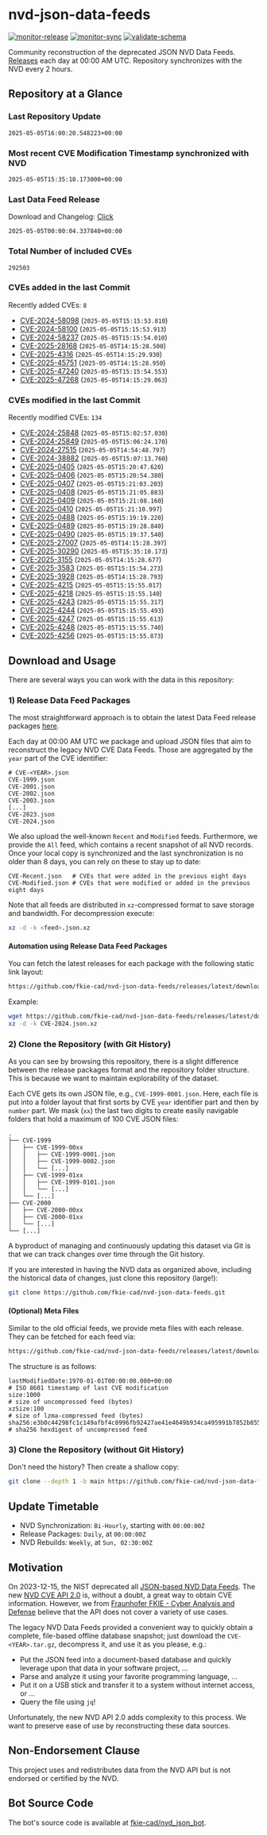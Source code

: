# nvd-json-data-feeds

[![monitor-release](https://github.com/fkie-cad/nvd-json-data-feeds/actions/workflows/monitor_release.yml/badge.svg)](https://github.com/fkie-cad/nvd-json-data-feeds/actions/workflows/monitor_release.yml)
[![monitor-sync](https://github.com/fkie-cad/nvd-json-data-feeds/actions/workflows/monitor_sync.yml/badge.svg)](https://github.com/fkie-cad/nvd-json-data-feeds/actions/workflows/monitor_sync.yml)
[![validate-schema](https://github.com/fkie-cad/nvd-json-data-feeds/actions/workflows/validate_schema.yml/badge.svg)](https://github.com/fkie-cad/nvd-json-data-feeds/actions/workflows/validate_schema.yml)

Community reconstruction of the deprecated JSON NVD Data Feeds.
[Releases](https://github.com/fkie-cad/nvd-json-data-feeds/releases/latest) each day at 00:00 AM UTC.
Repository synchronizes with the NVD every 2 hours.

## Repository at a Glance

### Last Repository Update

```plain
2025-05-05T16:00:20.548223+00:00
```

### Most recent CVE Modification Timestamp synchronized with NVD

```plain
2025-05-05T15:35:10.173000+00:00
```

### Last Data Feed Release

Download and Changelog: [Click](https://github.com/fkie-cad/nvd-json-data-feeds/releases/latest)

```plain
2025-05-05T00:00:04.337840+00:00
```

### Total Number of included CVEs

```plain
292503
```

### CVEs added in the last Commit

Recently added CVEs: `8`

- [CVE-2024-58098](CVE-2024/CVE-2024-580xx/CVE-2024-58098.json) (`2025-05-05T15:15:53.810`)
- [CVE-2024-58100](CVE-2024/CVE-2024-581xx/CVE-2024-58100.json) (`2025-05-05T15:15:53.913`)
- [CVE-2024-58237](CVE-2024/CVE-2024-582xx/CVE-2024-58237.json) (`2025-05-05T15:15:54.010`)
- [CVE-2025-28168](CVE-2025/CVE-2025-281xx/CVE-2025-28168.json) (`2025-05-05T14:15:28.500`)
- [CVE-2025-4316](CVE-2025/CVE-2025-43xx/CVE-2025-4316.json) (`2025-05-05T14:15:29.930`)
- [CVE-2025-45751](CVE-2025/CVE-2025-457xx/CVE-2025-45751.json) (`2025-05-05T14:15:28.950`)
- [CVE-2025-47240](CVE-2025/CVE-2025-472xx/CVE-2025-47240.json) (`2025-05-05T15:15:54.553`)
- [CVE-2025-47268](CVE-2025/CVE-2025-472xx/CVE-2025-47268.json) (`2025-05-05T14:15:29.063`)


### CVEs modified in the last Commit

Recently modified CVEs: `134`

- [CVE-2024-25848](CVE-2024/CVE-2024-258xx/CVE-2024-25848.json) (`2025-05-05T15:02:57.030`)
- [CVE-2024-25849](CVE-2024/CVE-2024-258xx/CVE-2024-25849.json) (`2025-05-05T15:06:24.170`)
- [CVE-2024-27515](CVE-2024/CVE-2024-275xx/CVE-2024-27515.json) (`2025-05-05T14:54:48.797`)
- [CVE-2024-38882](CVE-2024/CVE-2024-388xx/CVE-2024-38882.json) (`2025-05-05T15:07:13.760`)
- [CVE-2025-0405](CVE-2025/CVE-2025-04xx/CVE-2025-0405.json) (`2025-05-05T15:20:47.620`)
- [CVE-2025-0406](CVE-2025/CVE-2025-04xx/CVE-2025-0406.json) (`2025-05-05T15:20:54.380`)
- [CVE-2025-0407](CVE-2025/CVE-2025-04xx/CVE-2025-0407.json) (`2025-05-05T15:21:03.203`)
- [CVE-2025-0408](CVE-2025/CVE-2025-04xx/CVE-2025-0408.json) (`2025-05-05T15:21:05.883`)
- [CVE-2025-0409](CVE-2025/CVE-2025-04xx/CVE-2025-0409.json) (`2025-05-05T15:21:08.160`)
- [CVE-2025-0410](CVE-2025/CVE-2025-04xx/CVE-2025-0410.json) (`2025-05-05T15:21:10.997`)
- [CVE-2025-0488](CVE-2025/CVE-2025-04xx/CVE-2025-0488.json) (`2025-05-05T15:19:19.220`)
- [CVE-2025-0489](CVE-2025/CVE-2025-04xx/CVE-2025-0489.json) (`2025-05-05T15:19:28.840`)
- [CVE-2025-0490](CVE-2025/CVE-2025-04xx/CVE-2025-0490.json) (`2025-05-05T15:19:37.540`)
- [CVE-2025-27007](CVE-2025/CVE-2025-270xx/CVE-2025-27007.json) (`2025-05-05T14:15:28.397`)
- [CVE-2025-30290](CVE-2025/CVE-2025-302xx/CVE-2025-30290.json) (`2025-05-05T15:35:10.173`)
- [CVE-2025-3155](CVE-2025/CVE-2025-31xx/CVE-2025-3155.json) (`2025-05-05T14:15:28.677`)
- [CVE-2025-3583](CVE-2025/CVE-2025-35xx/CVE-2025-3583.json) (`2025-05-05T15:15:54.273`)
- [CVE-2025-3928](CVE-2025/CVE-2025-39xx/CVE-2025-3928.json) (`2025-05-05T14:15:28.793`)
- [CVE-2025-4215](CVE-2025/CVE-2025-42xx/CVE-2025-4215.json) (`2025-05-05T15:15:55.017`)
- [CVE-2025-4218](CVE-2025/CVE-2025-42xx/CVE-2025-4218.json) (`2025-05-05T15:15:55.140`)
- [CVE-2025-4243](CVE-2025/CVE-2025-42xx/CVE-2025-4243.json) (`2025-05-05T15:15:55.317`)
- [CVE-2025-4244](CVE-2025/CVE-2025-42xx/CVE-2025-4244.json) (`2025-05-05T15:15:55.493`)
- [CVE-2025-4247](CVE-2025/CVE-2025-42xx/CVE-2025-4247.json) (`2025-05-05T15:15:55.613`)
- [CVE-2025-4248](CVE-2025/CVE-2025-42xx/CVE-2025-4248.json) (`2025-05-05T15:15:55.740`)
- [CVE-2025-4256](CVE-2025/CVE-2025-42xx/CVE-2025-4256.json) (`2025-05-05T15:15:55.873`)


## Download and Usage

There are several ways you can work with the data in this repository:

### 1) Release Data Feed Packages

The most straightforward approach is to obtain the latest Data Feed release packages [here](https://github.com/fkie-cad/nvd-json-data-feeds/releases/latest).

Each day at 00:00 AM UTC we package and upload JSON files that aim to reconstruct the legacy NVD CVE Data Feeds.
Those are aggregated by the `year` part of the CVE identifier:

```
# CVE-<YEAR>.json
CVE-1999.json
CVE-2001.json
CVE-2002.json
CVE-2003.json
[...]
CVE-2023.json
CVE-2024.json
```

We also upload the well-known `Recent` and `Modified` feeds.
Furthermore, we provide the `All` feed, which contains a recent snapshot of all NVD records.
Once your local copy is synchronized and the last synchronization is no older than 8 days, you can rely on these to stay up to date:

```plain
CVE-Recent.json   # CVEs that were added in the previous eight days
CVE-Modified.json # CVEs that were modified or added in the previous eight days
```

Note that all feeds are distributed in `xz`-compressed format to save storage and bandwidth.
For decompression execute:

```sh
xz -d -k <feed>.json.xz
```

#### Automation using Release Data Feed Packages

You can fetch the latest releases for each package with the following static link layout:

```sh
https://github.com/fkie-cad/nvd-json-data-feeds/releases/latest/download/CVE-<YEAR>.json.xz
```

Example:

```sh
wget https://github.com/fkie-cad/nvd-json-data-feeds/releases/latest/download/CVE-2024.json.xz
xz -d -k CVE-2024.json.xz
```

### 2) Clone the Repository (with Git History)

As you can see by browsing this repository, there is a slight difference between the release packages format and the repository folder structure.
This is because we want to maintain explorability of the dataset.

Each CVE gets its own JSON file, e.g., `CVE-1999-0001.json`.
Here, each file is put into a folder layout that first sorts by CVE `year` identifier part and then by `number` part.
We mask (`xx`) the last two digits to create easily navigable folders that hold a maximum of 100 CVE JSON files:

```plain
.
├── CVE-1999
│   ├── CVE-1999-00xx
│   │   ├── CVE-1999-0001.json
│   │   ├── CVE-1999-0002.json
│   │   └── [...]
│   ├── CVE-1999-01xx
│   │   ├── CVE-1999-0101.json
│   │   └── [...]
│   └── [...]
├── CVE-2000
│   ├── CVE-2000-00xx
│   ├── CVE-2000-01xx
│   └── [...]
└── [...]
```

A byproduct of managing and continuously updating this dataset via Git is that we can track changes over time through the Git history.

If you are interested in having the NVD data as organized above, including the historical data of changes, just clone this repository (large!):

```sh
git clone https://github.com/fkie-cad/nvd-json-data-feeds.git
```

#### (Optional) Meta Files

Similar to the old official feeds, we provide meta files with each release. They can be fetched for each feed via:

```sh
https://github.com/fkie-cad/nvd-json-data-feeds/releases/latest/download/CVE-<YEAR>.meta
```

The structure is as follows:

```plain
lastModifiedDate:1970-01-01T00:00:00.000+00:00                          # ISO 8601 timestamp of last CVE modification
size:1000                                                               # size of uncompressed feed (bytes)
xzSize:100                                                              # size of lzma-compressed feed (bytes)
sha256:e3b0c44298fc1c149afbf4c8996fb92427ae41e4649b934ca495991b7852b855 # sha256 hexdigest of uncompressed feed
```

### 3) Clone the Repository (without Git History)

Don't need the history? Then create a shallow copy:

```sh
git clone --depth 1 -b main https://github.com/fkie-cad/nvd-json-data-feeds.git
```


## Update Timetable

* NVD Synchronization: `Bi-Hourly`, starting with `00:00:00Z`
* Release Packages: `Daily`, at `00:00:00Z`
* NVD Rebuilds: `Weekly`, at `Sun, 02:30:00Z`


## Motivation

On 2023-12-15, the NIST deprecated all [JSON-based NVD Data Feeds](https://nvd.nist.gov/vuln/data-feeds#divRetirementBanner-1).
The new [NVD CVE API 2.0](https://nvd.nist.gov/developers/vulnerabilities) is, without a doubt, a great way to obtain CVE information.
However, we from [Fraunhofer FKIE - Cyber Analysis and Defense](https://www.fkie.fraunhofer.de/en/departments/cad.html) believe that the API does not cover a variety of use cases.

The legacy NVD Data Feeds provided a convenient way to quickly obtain a complete, file-based offline database snapshot; just download the `CVE-<YEAR>.tar.gz`, decompress it, and use it as you please, e.g.:

- Put the JSON feed into a document-based database and quickly leverage upon that data in your software project, ...
- Parse and analyze it using your favorite programming language, ...
- Put it on a USB stick and transfer it to a system without internet access, or ...
- Query the file using `jq`!

Unfortunately, the new NVD API 2.0 adds complexity to this process.
We want to preserve ease of use by reconstructing these data sources.

## Non-Endorsement Clause

This project uses and redistributes data from the NVD API but is not endorsed or certified by the NVD.

## Bot Source Code

The bot's source code is available at [fkie-cad/nvd\_json\_bot](https://github.com/fkie-cad/nvd_json_bot).